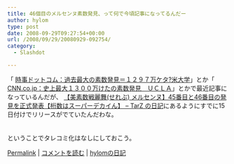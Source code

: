 ```yaml
---
title: 46個目のメルセンヌ素数発見、って何で今頃記事になってるんだー
author: hylom
type: post
date: 2008-09-29T09:27:54+00:00
url: /2008/09/29/20080929-092754/
category:
  - Slashdot

---
```

「 [時事ドットコム：過去最大の素数発見＝１２９７万ケタ?米大学][1]」とか「 [CNN.co.jp：史上最大１３００万けたの素数発見　ＵＣＬＡ][2]」とかで最近記事になっているんだが、 [【美素数戦麗舞(せれぶ) メルセンヌ】45番目と46番目の発見を正式発表【桁数はスーパーデカイん】 &#8211; TarZ の日記][3]にあるようにすでに15日付けでリリースがでていたんだわな。  
</br>   
ということでタレコミ化はなしにしておこう。 

   [Permalink][4] |    [コメントを読む][5] |    [hylomの日記][6] 

</br>

 [1]: http://www.jiji.com/jc/c?g=int_30&k=2008092800183
 [2]: http://www.cnn.co.jp/science/CNN200809290010.html
 [3]: http://slashdot.jp/~TarZ/journal/452507
 [4]: http://slashdot.jp/~hylom/journal/453750
 [5]: http://slashdot.jp/~hylom/journal/453750#acomments
 [6]: http://slashdot.jp/~hylom/journal/
